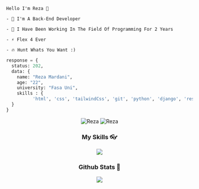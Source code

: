 ```
Hello I'm Reza 🙌

- 🚀 I'm A Back-End Developer 

- 🌱 I Have Been Working In The Field Of Programming For 2 Years

- ⚡ Flex 4 Ever

- 🔥 Hunt Whats You Want :)
```


```py
response = {
  status: 202,
  data: {
    name: "Reza Mardani",
    age: "22",
    university: "Fasa Uni",
    skills : {
          'html', 'css', 'tailwindCss', 'git', 'python', 'django', 'rest api', ...
  }
}
```
<!-- <p>&nbsp;<img align="center" src="https://github-readme-stats.vercel.app/api?username=rezamardaninDev&show_icons=true&locale=en" /></p>
<p><img align="center" src="https://github-readme-streak-stats.herokuapp.com/?user=rezamardaniDev" /></p> -->

<div align="center">
  
<img src="https://komarev.com/ghpvc/?username=rezamardanidev&label=Profile%20views&color=3382ed&style=for-the-badge&" alt="Reza" /> 
<img src="https://img.shields.io/badge/Open%20Source-%E2%99%A1-blue?style=for-the-badge&color=3382ed" alt="Reza" />

</div>

<h3 align="center">My Skills 👓</h3>
<div align="center">
<p align="center">
    <a href="https://skillicons.dev">
      <img src='https://skillicons.dev/icons?i=html,css,tailwindcss,bootstrap,python,django,git' />
    </a>
  </p>
</div>

<h3 align="center">Github Stats 🧭</h3>
<div align="center">
  <a href="http://www.github.com/ho3einwave"><img src="https://github-readme-stats.vercel.app/api/top-langs/?username=rezamardanidev&langs_count=10&layout=compact&theme=react&hide_border=true&bg_color=0D1117&title_color=3382ed&icon_color=3382ed" />
